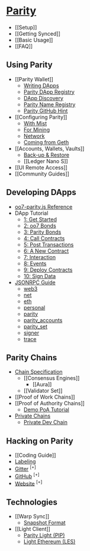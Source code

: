 # [Parity](Home)
- [[Setup]]
- [[Getting Synced]]
- [[Basic Usage]]
- [[FAQ]]

## Using Parity
- [[Parity Wallet]]
  - [Writing DApps](Writing-Dapps-for-Parity)
  - [Parity DApp Registry](Parity-dapp-registry)
  - [DApp Discovery](Register-your-DAPP-for-discovery)
  - [Parity Name Registry](Parity-name-registry)
  - [Parity GitHub Hint](Parity-github-hint)
- [[Configuring Parity]]
  - [With Mist](Using-Parity-with-Mist)
  - [For Mining](Mining)
  - [Network](Network-Configuration)
  - [Coming from Geth](Importing-a-Chain-from-Geth)
- [[Accounts, Wallets, Vaults]]
  - [Back-up & Restore](Backing-up-&-Restoring)
  - [[Ledger Nano S]]
- [[UI Remote Access]]
- [[Community Guides]]

## Developing DApps
- [oo7-parity.js Reference](oo7-Parity-Reference)
- DApp Tutorial
  - [1: Get Started](Tutorial-Part-I)
  - [2: oo7 Bonds](Tutorial-Part-II)
  - [3: Parity Bonds](Tutorial-Part-III)
  - [4: Call Contracts](Tutorial-Part-IV)
  - [5: Post Transactions](Tutorial-Part-V)
  - [6: A New Contract](Tutorial-Part-VI)
  - [7: Interaction](Tutorial-Part-VII)
  - [8: Events](Tutorial-Part-VIII)
  - [9: Deploy Contracts](Tutorial-Part-IX)
  - [10: Sign Data](Tutorial-Part-X)
- [JSONRPC Guide](JSONRPC)
  - [web3](JSONRPC-web3-module)
  - [net](JSONRPC-net-module)
  - [eth](JSONRPC-eth-module)
  - [personal](JSONRPC-personal-module)
  - [parity](JSONRPC-parity-module)
  - [parity_accounts](JSONRPC-parity_accounts-module)
  - [parity_set](JSONRPC-parity_set-module)
  - [signer](JSONRPC-signer-module)
  - [trace](JSONRPC-trace-module)

## Parity Chains
- [Chain Specification](Chain-specification)
  - [[Consensus Engines]]
    - [[Aura]]
  - [[Validator Set]]
- [[Proof of Work Chains]]
- [[Proof of Authority Chains]]
  - [Demo PoA Tutorial](Demo-PoA-tutorial)
- [Private Chains](Private-chains)
  - [Private Dev Chain](Private-development-chain)

## Hacking on Parity
- [[Coding Guide]]
- [Labeling](Labelling)
- [Gitter](https://gitter.im/ethcore/parity) <sup>[+]</sup>
- [GitHub](https://github.com/paritytech/parity) <sup>[+]</sup>
- [Website](https://parity.io) <sup>[+]</sup>

## Technologies
- [[Warp Sync]]
  - [Snapshot Format](Warp-Sync-Snapshot-Format)
- [[Light Client]]
  - [Parity Light (PIP)](The-Parity-Light-Protocol-(PIP))
  - [Light Ethereum (LES)](Light-Ethereum-Subprotocol-(LES))
